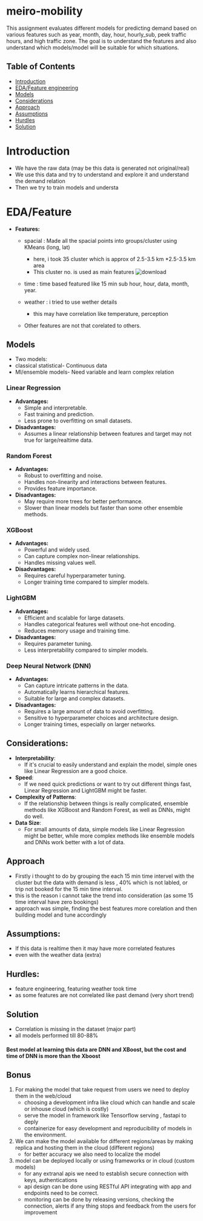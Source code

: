 # meiro-mobility

This assignment evaluates different models for predicting demand based on various features such as year, month, day, hour, hourly_sub, peek traffic hours, and high traffic zone. The goal is to understand the features and also understand which models/model will be suitable for which situations.

## Table of Contents
- [Introduction](#introduction)
- [EDA/Feature engineering](#EDAFeature)
- [Models](#models)
- [Considerations](#considerations)
- [Approach](#approch)
- [Assumptions](#assumptions)
- [Hurdles](#hurdles)
- [Solution](#solution)



# Introduction
- We have the raw data (may be this data is generated not original/real)
- We use this data and try to understand and explore it and understand the demand relation
- Then we try to train models and understa


# EDA/Feature
- **Features:**
  - spacial : Made all the spacial points into groups/cluster using KMeans (long, lat)
    - here, i took 35 cluster which is approx of 2.5-3.5 km *2.5-3.5 km area
    - This cluster no. is used as main features
    ![download](https://github.com/Neeraj81/meiro-mobility/assets/53859942/6f9110d3-d82b-4c35-a6ee-6d6331c219dd)

  - time : time based featured like 15 min sub hour, hour, data, month, year.
  - weather : i tried to use wether details
    - this may have correlation like temperature, perception 
  - Other features are not that corelated to others.
 
    



## Models

- Two models:
 - classical statistical- Continuous data
 - Ml/ensemble models- Need variable and learn complex relation

### Linear Regression

- **Advantages:**
  - Simple and interpretable.
  - Fast training and prediction.
  - Less prone to overfitting on small datasets.
- **Disadvantages:**
  - Assumes a linear relationship between features and target may not true for large/realtime data.

### Random Forest

- **Advantages:**
  - Robust to overfitting and noise.
  - Handles non-linearity and interactions between features.
  - Provides feature importance.
- **Disadvantages:**
  - May require more trees for better performance.
  - Slower than linear models but faster than some other ensemble methods.

### XGBoost

- **Advantages:**
  - Powerful and widely used.
  - Can capture complex non-linear relationships.
  - Handles missing values well.
- **Disadvantages:**
  - Requires careful hyperparameter tuning.
  - Longer training time compared to simpler models.

### LightGBM

- **Advantages:**
  - Efficient and scalable for large datasets.
  - Handles categorical features well without one-hot encoding.
  - Reduces memory usage and training time.
- **Disadvantages:**
  - Requires parameter tuning.
  - Less interpretability compared to simpler models.

### Deep Neural Network (DNN)

- **Advantages:**
  - Can capture intricate patterns in the data.
  - Automatically learns hierarchical features.
  - Suitable for large and complex datasets.
- **Disadvantages:**
  - Requires a large amount of data to avoid overfitting.
  - Sensitive to hyperparameter choices and architecture design.
  - Longer training times, especially on larger networks.


## Considerations:
- **Interpretability**:
  - If it's crucial to easily understand and explain the model, simple ones like Linear Regression are a good choice.
- **Speed**:
  - If we need quick predictions or want to try out different things fast, Linear Regression and LightGBM might be faster.
- **Complexity of Patterns**:
  - If the relationship between things is really complicated, ensemble methods like XGBoost and Random Forest, as well as DNNs, might do well.
- **Data Size**:
  - For small amounts of data, simple models like Linear Regression might be better, while more complex methods like ensemble models and DNNs work better with a lot of data.


## Approach 
- Firstly i thought to do by grouping the each 15 min time intervel with the cluster but the data with demand is less , 40% which is not labled, or trip not booked for the 15 min time interval.
- this is the reason i cannot take the trend into consideration (as some 15 time interval have zero bookings)
- approach was simple, finding the best features more corelation and then building model and tune accordingly
  
## Assumptions:
- If this data is realtime then it may have more correlated features
- even with the weather data (extra)

## Hurdles:
- feature engineering, featuring weather took time
- as some features are not correlated like past demand (very short trend)
  
## Solution
- Correlation is missing in the dataset (major part)
- all models performed till 80-88%




#### Best model at learning this data are DNN and XBoost, but the cost and time of DNN is more than the Xboost



## Bonus
1. For making the model that take request from users we need to deploy them in the web/cloud
   - choosing a development infra like cloud which can handle and scale or inhouse cloud (which is costly)
   - serve the model in framework like Tensorflow serving , fastapi to deply
   - containerize for easy development and reproducibility of models in the environment.
2. We can make the model available for different regions/areas by making replica and hosting them in the cloud (different regions)
   - for better accuracy we also need to localize the model
3. model can be deployed locally or using frameworks or in cloud (custom models)
   - for any extranal apis we need to establish secure connection with keys, authentications
   - api design can be done using RESTful API integrating with app and endpoints need to be correct.
   - monitoring can be done by releasing versions, checking the connection, alerts if any thing stops and feedback from the users for improvement
